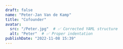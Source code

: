```yaml
---
draft: false
name: "Peter-Jan Van de Kamp"
title: "Cofounder"
avatar:
  src: "/Peter.jpg"  # ✅ Corrected YAML structure
  alt: "Peter"  # ✅ Proper indentation
publishDate: "2022-11-08 15:39"
---
```


